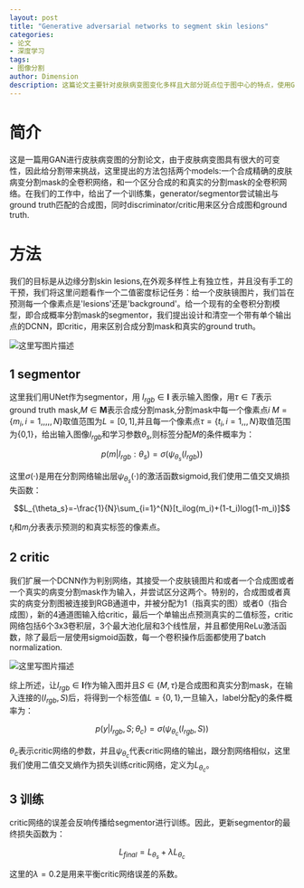 ```yaml
---
layout: post
title: "Generative adversarial networks to segment skin lesions"
categories: 
- 论文
- 深度学习
tags: 
- 图像分割
author: Dimension
description: 这篇论文主要针对皮肤病变图变化多样且大部分斑点位于图中心的特点，使用GAN进行分割
---
```


# 简介
这是一篇用GAN进行皮肤病变图的分割论文，由于皮肤病变图具有很大的可变性，因此给分割带来挑战，这里提出的方法包括两个models:一个合成精确的皮肤病变分割mask的全卷积网络，和一个区分合成的和真实的分割mask的全卷积网络。在我们的工作中，给出了一个训练集，generator/segmentor尝试输出与ground truth匹配的合成图，同时discriminator/critic用来区分合成图和ground truth.
# 方法
我们的目标是从边缘分割skin lesions,在外观多样性上有独立性，并且没有手工的干预，我们将这里问题看作一个二值密度标记任务：给一个皮肤镜图片，我们旨在预测每一个像素点是'lesions'还是'background'。给一个现有的全卷积分割模型，即合成概率分割mask的segmentor，我们提出设计和清空一个带有单个输出点的DCNN，即critic，用来区别合成分割mask和真实的ground truth。

![这里写图片描述]({{site.baseurl}}/assets/images/2018-8-27/3.png)

## 1 segmentor
这里我们用UNet作为segmentor，用 $I_{rgb}\in{\textbf{I}}$ 表示输入图像，用$\tau\in{T}$表示ground truth mask,$M\in{\textbf{M}}$表示合成分割mask,分割mask中每一个像素点$i$ $M=\{m_i,i=1,,,,,N\}$取值范围为$L=[0,1]$,并且每一个像素点$\tau=\{t_i,i=1,,,N\}$取值范围为{0,1}，给出输入图像$I_{rgb}$和学习参数$\theta_s$,则标签分配$M$的条件概率为：

$$p(m|I_{rgb}:\theta_s)=\sigma(\psi_{\theta_s}(I_{rgb}))$$

这里$\sigma(\cdot)$是用在分割网络输出层$\psi_{\theta_s}(\cdot)$的激活函数sigmoid,我们使用二值交叉熵损失函数：

$$L_{\theta_s}=-\frac{1}{N}\sum_{i=1}^{N}[t_ilog(m_i)+(1-t_i)log(1-m_i)]$$

$t_i$和$m_i$分表表示预测的和真实标签的像素点。
## 2 critic
我们扩展一个DCNN作为判别网络，其接受一个皮肤镜图片和或者一个合成图或者一个真实的病变分割mask作为输入，并尝试区分这两个。特别的，合成图或者真实的病变分割图被连接到RGB通道中，并被分配为1（指真实的图）或者0（指合成图），新的4通道图输入给critic，最后一个单输出点预测真实的二值标签，critic网络包括6个3x3卷积层，3个最大池化层和3个线性层，并且都使用ReLu激活函数，除了最后一层使用sigmoid函数，每一个卷积操作后面都使用了batch normalization.

![这里写图片描述]({{site.baseurl}}/assets/images/2018-8-27/4.png)

综上所述，让$I_{rgb}\in{\textbf{I}}$作为输入图并且$S\in\{M,\tau\}$是合成图和真实分割mask，在输入连接的$(I_{rgb} ,S)$后，将得到一个标签值$L=\{0,1\}$,一旦输入，label分配y的条件概率为：

$$p(y|I_{rgb},S;\theta_c)=\sigma(\psi_{\theta_c}(I_{rgb},S))$$

$\theta_c$表示critic网络的参数，并且$\psi_{\theta_c}$代表critic网络的输出，跟分割网络相似，这里我们使用二值交叉熵作为损失训练critic网络，定义为$L_{\theta_c}$。
## 3 训练
critic网络的误差会反响传播给segmentor进行训练。因此，更新segmentor的最终损失函数为：

$$L_{final}=L_{\theta_s}+ \lambda{L_{\theta_c}}$$

这里的$\lambda=0.2$是用来平衡critic网络误差的系数。